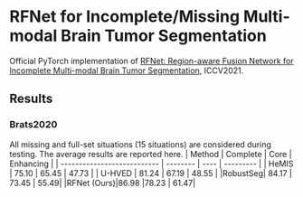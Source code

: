 # RFNet for Incomplete/Missing Multi-modal Brain Tumor Segmentation
Official PyTorch implementation of [RFNet: Region-aware Fusion Network for Incomplete Multi-modal Brain Tumor Segmentation]([https://arxiv.org/abs/2203.03884](https://openaccess.thecvf.com/content/ICCV2021/papers/Ding_RFNet_Region-Aware_Fusion_Network_for_Incomplete_Multi-Modal_Brain_Tumor_Segmentation_ICCV_2021_paper.pdf)), ICCV2021.

## Results
### Brats2020

All missing and full-set situations (15 situations) are considered during testing. The average results are reported here.
| Method                      | Complete | Core | Enhancing | 
| --------------------------- | -------- | ---- | --------- |
| HeMIS                     | 75.10     | 65.45     | 47.73     |
| U-HVED | 81.24     | 67.19     | 48.55     | 
|RobustSeg| 84.17 | 73.45 | 55.49|
|RFNet (Ours)|86.98 |78.23 | 61.47|
